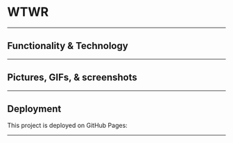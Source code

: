 # WTWR

------------------------

## Functionality & Technology

------------------------ 

## Pictures, GIFs, & screenshots

------------------------

## Deployment

This project is deployed on GitHub Pages:
 
------------------------

